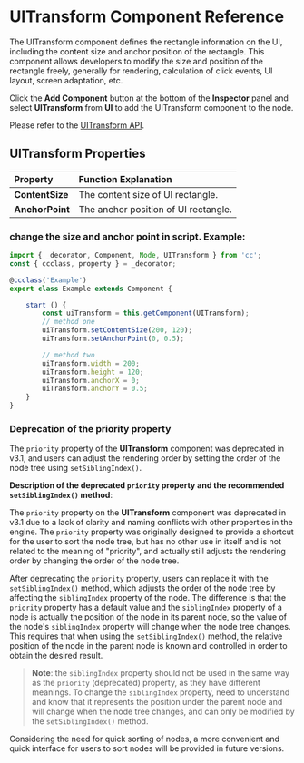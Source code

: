 # UITransform Component Reference

The UITransform component defines the rectangle information on the UI, including the content size and anchor position of the rectangle. This component allows developers to modify the size and position of the rectangle freely, generally for rendering, calculation of click events, UI layout, screen adaptation, etc.

Click the __Add Component__ button at the bottom of the __Inspector__ panel and select __UITransform__ from __UI__ to add the UITransform component to the node.

Please refer to the [UITransform API](%__APIDOC__%/en/#/docs/3.4/en/ui/Class/UITransform).

## UITransform Properties

| Property | Function Explanation
| :-------------- | :----------- |
| **ContentSize** | The content size of UI rectangle.
| **AnchorPoint** | The anchor position of UI rectangle.

### change the size and anchor point in script. Example:

```ts
import { _decorator, Component, Node, UITransform } from 'cc';
const { ccclass, property } = _decorator;

@ccclass('Example')
export class Example extends Component {

    start () {
        const uiTransform = this.getComponent(UITransform);
        // method one
        uiTransform.setContentSize(200, 120);
        uiTransform.setAnchorPoint(0, 0.5);

        // method two
        uiTransform.width = 200;
        uiTransform.height = 120;
        uiTransform.anchorX = 0;
        uiTransform.anchorY = 0.5;
    }
}
```

### Deprecation of the priority property

The `priority` property of the **UITransform** component was deprecated in v3.1, and users can adjust the rendering order by setting the order of the node tree using `setSiblingIndex()`.

**Description of the deprecated `priority` property and the recommended `setSiblingIndex()` method**:

The `priority` property on the **UITransform** component was deprecated in v3.1 due to a lack of clarity and naming conflicts with other properties in the engine. The `priority` property was originally designed to provide a shortcut for the user to sort the node tree, but has no other use in itself and is not related to the meaning of "priority", and actually still adjusts the rendering order by changing the order of the node tree.

After deprecating the `priority` property, users can replace it with the `setSiblingIndex()` method, which adjusts the order of the node tree by affecting the `siblingIndex` property of the node. The difference is that the `priority` property has a default value and the `siblingIndex` property of a node is actually the position of the node in its parent node, so the value of the node's `siblingIndex` property will change when the node tree changes. This requires that when using the `setSiblingIndex()` method, the relative position of the node in the parent node is known and controlled in order to obtain the desired result.

> **Note**: the `siblingIndex` property should not be used in the same way as the `priority` (deprecated) property, as they have different meanings. To change the `siblingIndex` property, need to understand and know that it represents the position under the parent node and will change when the node tree changes, and can only be modified by the `setSiblingIndex()` method.

Considering the need for quick sorting of nodes, a more convenient and quick interface for users to sort nodes will be provided in future versions.
